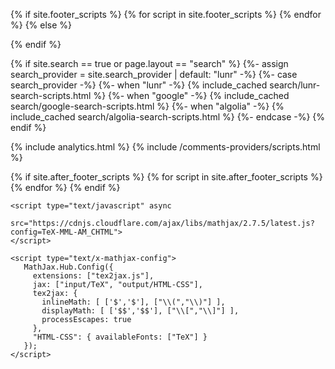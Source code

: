 {% if site.footer_scripts %}
  {% for script in site.footer_scripts %}
    <script src="{{ script | relative_url }}"></script>
  {% endfor %}
{% else %}
  <script src="{{ '/assets/js/main.min.js' | relative_url }}"></script>
{% endif %}

{% if site.search == true or page.layout == "search" %}
  {%- assign search_provider = site.search_provider | default: "lunr" -%}
  {%- case search_provider -%}
    {%- when "lunr" -%}
      {% include_cached search/lunr-search-scripts.html %}
    {%- when "google" -%}
      {% include_cached search/google-search-scripts.html %}
    {%- when "algolia" -%}
      {% include_cached search/algolia-search-scripts.html %}
  {%- endcase -%}
{% endif %}

{% include analytics.html %}
{% include /comments-providers/scripts.html %}

{% if site.after_footer_scripts %}
  {% for script in site.after_footer_scripts %}
    <script src="{{ script | relative_url }}"></script>
  {% endfor %}
{% endif %}

```
<script type="text/javascript" async
	src="https://cdnjs.cloudflare.com/ajax/libs/mathjax/2.7.5/latest.js?config=TeX-MML-AM_CHTML">
</script>

<script type="text/x-mathjax-config">
   MathJax.Hub.Config({
     extensions: ["tex2jax.js"],
     jax: ["input/TeX", "output/HTML-CSS"],
     tex2jax: {
       inlineMath: [ ['$','$'], ["\\(","\\)"] ],
       displayMath: [ ['$$','$$'], ["\\[","\\]"] ],
       processEscapes: true
     },
     "HTML-CSS": { availableFonts: ["TeX"] }
   });
</script>
```